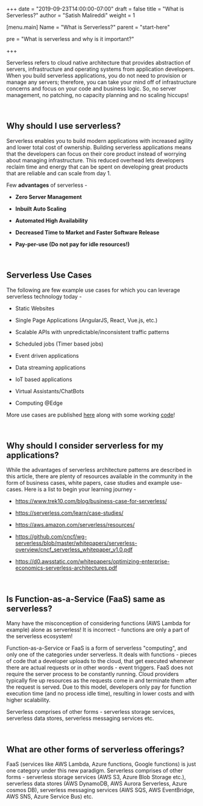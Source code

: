 
+++
date = "2019-09-23T14:00:00-07:00"
draft = false
title = "What is Serverless?"
author = "Satish Malireddi"
weight = 1

[menu.main]
Name = "What is Serverless?"
parent = "start-here"

pre = "What is serverless and why is it important?"

+++
<!-- Add a short description in the pre field inside menu

What is serverless and why is it important?
================================================== -->

Serverless refers to cloud native architecture that provides abstraction of servers, infrastructure and operating systems from application developers. When you build serverless applications, you do not need to provision or manage any servers; therefore, you can take your mind off of infrastructure concerns and focus on your code and business logic. So, no server management, no patching, no capacity planning and no scaling hiccups!

<br/>

## Why should I use serverless?

Serverless enables you to build modern applications with increased agility and lower total cost of ownership. Building serverless applications means that the developers can focus on their core product instead of worrying about managing infrastructure. This reduced overhead lets developers reclaim time and energy that can be spent on developing great products that are reliable and can scale from day 1.

Few **advantages** of serverless -

* **Zero Server Management**

* **Inbuilt Auto Scaling**

* **Automated High Availability**

* **Decreased Time to Market and Faster Software Release**

* **Pay-per-use (Do not pay for idle resources!)**

<br/>


## Serverless Use Cases

The following are few example use cases for which you can leverage serverless technology today -

* Static Websites

* Single Page Applications (AngularJS, React, Vue.js, etc.)

* Scalable APIs with unpredictable/inconsistent traffic patterns

* Scheduled jobs (Timer based jobs)

* Event driven applications

* Data streaming applications

* IoT based applications

* Virtual Assistants/ChatBots

* Computing @Edge

More use cases are published [here](https://serverless.com/learn/use-cases/) along with some working [code](https://serverless.com/examples/)!

<br/>

## Why should I consider serverless for my applications?

While the advantages of serverless architecture patterns are described in this article, there are plenty of resources available in the community in the form of business cases, white papers, case studies and example use-cases. Here is a list to begin your learning journey - 

- https://www.trek10.com/blog/business-case-for-serverless/

- https://serverless.com/learn/case-studies/

- https://aws.amazon.com/serverless/resources/

- https://github.com/cncf/wg-serverless/blob/master/whitepapers/serverless-overview/cncf_serverless_whitepaper_v1.0.pdf

- https://d0.awsstatic.com/whitepapers/optimizing-enterprise-economics-serverless-architectures.pdf

<br/>

## Is Function-as-a-Service (FaaS) same as serverless?

Many have the misconception of considering functions (AWS Lambda for example) alone as serverless! It is incorrect - functions are only a part of the serverless ecosystem! 

Function-as-a-Service or FaaS is a form of serverless "computing", and only one of the categories under serverless. It deals with functions - pieces of code that a developer uploads to the cloud, that get executed whenever there are actual requests or in other words - event triggers. FaaS does not require the server process to be constantly running. Cloud providers typically fire up resources as the requests come in and terminate them after the request is served. Due to this model, developers only pay for function execution time (and no process idle time), resulting in lower costs and with higher scalability. 

Serverless comprises of other forms - serverless storage services, serverless data stores, serverless messaging services etc.

<br/>

## What are other forms of serverless offerings?

FaaS (services like AWS Lambda, Azure functions, Google functions) is just one category under this new paradigm. Serverless comprises of other forms - serverless storage services (AWS S3, Azure Blob Storage etc.), serverless data stores (AWS DynamoDB, AWS Aurora Serverless, Azure cosmos DB), serverless messaging services (AWS SQS, AWS EventBridge, AWS SNS, Azure Service Bus) etc.

<br/>
